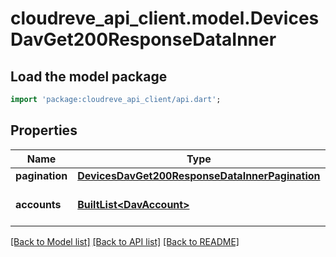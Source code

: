 # cloudreve_api_client.model.DevicesDavGet200ResponseDataInner

## Load the model package
```dart
import 'package:cloudreve_api_client/api.dart';
```

## Properties
Name | Type | Description | Notes
------------ | ------------- | ------------- | -------------
**pagination** | [**DevicesDavGet200ResponseDataInnerPagination**](DevicesDavGet200ResponseDataInnerPagination.md) |  | 
**accounts** | [**BuiltList&lt;DavAccount&gt;**](DavAccount.md) | List of WebDAV accounts. | 

[[Back to Model list]](../README.md#documentation-for-models) [[Back to API list]](../README.md#documentation-for-api-endpoints) [[Back to README]](../README.md)


